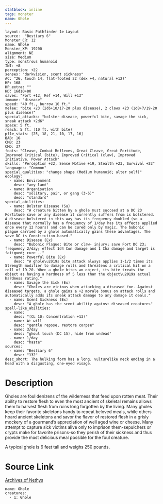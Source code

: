 ```yaml
---
statblock: inline
tags: monster
name: Ghole
---
```

```statblock
layout: Basic Pathfinder 1e Layout
source:  "Bestiary 6"
Monster_CR: 12
name: Ghole
Monster_XP: 19200
alignment: NE
size: Medium
type: monstrous humanoid
INI: +8
perception: +22
senses: "darkvision, scent sickness"
AC: "26, touch 14, flat-footed 22 (dex +4, natural +12)"
HP: 168
HP_extra: ""
HD: 16d10+80
saves: "Fort +12, Ref +14, Will +13"
immune: "disease"
speed: "40 ft., burrow 10 ft."
melee: "bite +23 (2d6+10/17-20 plus disease), 2 claws +23 (1d8+7/19-20 plus disease)"
special_attacks: "bolster disease, powerful bite, savage the sick, sneak attack +2d6"
space: 5 ft.
reach: 5 ft. (10 ft. with bite)
pf1e_stats: [25, 18, 21, 10, 17, 16]
BAB: 16
CMB: 23
CMD: 37
feats: "Cleave, Combat Reflexes, Great Cleave, Great Fortitude, Improved Critical (bite), Improved Critical (claw), Improved Initiative, Power Attack"
skills: "Perception +22, Sense Motive +19, Stealth +23, Survival +22"
languages: "Common"
special_qualities: "change shape (Medium humanoid; alter self)"
ecology:
  - name: Environment
    desc: "any land"
  - name: Organisation
    desc: "solitary, pair, or gang (3-6)"
    desc: "standard"
special_abilities:
  - name: Bolster Disease (Su)
    desc: "A creature bitten by a ghole must succeed at a DC 23 Fortitude save or any disease it currently suffers from is bolstered. A disease bolstered in this way has its frequency doubled (so a disease that normally has a frequency of 1/day has its effects applied once every 12 hours) and can be cured only by magic. The bubonic plague carried by a ghole automatically gains these advantages. The save DC is Constitution-based."
  - name: Disease (Ex)
    desc: "Bubonic Plague: Bite or claw- injury; save Fort DC 23; frequency 2/day; effect 1d4 Con damage and 1 Cha damage and target is fatigued; cure -."
  - name: Powerful Bite (Ex)
    desc: "A ghole\u2019s bite attack always applies 1-1/2 times its Strength modifier to damage rolls and threatens a critical hit on a roll of 19-20. When a ghole bites an object, its bite treats the object as having a hardness of 5 less than the object\u2019s actual hardness rating."
  - name: Savage the Sick (Ex)
    desc: "Gholes are vicious when attacking a diseased foe. Against diseased targets, a ghole gains a +2 morale bonus on attack rolls and automatically adds its sneak attack damage to any damage it deals."
  - name: Scent Sickness (Ex)
    desc: "A ghole has the scent ability against diseased creatures"
spell-like_abilities:
  - name:
    desc: "(CL 10; Concentration +13)"
  - name: At will
    desc: "gentle repose, restore corpse"
  - name: 3/day
    desc: "ghoul touch (DC 15), hide from undead"
  - name: 1/day
    desc: "haste"
sources:
  - name: "Bestiary 6"
    desc: "132"
desc_short: The hulking form has a long, vulturelike neck ending in a head with a disgusting, one-eyed visage.
```
# Description
Gholes are foul denizens of the wilderness that feed upon rotten meat. Their ability to restore flesh to even the most ancient of skeletal remains allows them to harvest flesh from ruins long forgotten by the living. Many gholes keep their favorite skeletons handy to repeat beloved meals, while others hoard ancient skeletons and savor the flavor of restored flesh in a grisly mockery of a gourmand’s appreciation of well aged wine or cheese. Many attempt to capture sick victims alive only to imprison them-sepulchers or crypts make for favorite prisons-so they perish of their sickness and thus provide the most delicious meal possible for the foul creature. 

A typical ghole is 6 feet tall and weighs 250 pounds.
# Source Link
[Archives of Nethys](https://aonprd.com/MonsterDisplay.aspx?ItemName=Ghole)
```encounter-table
name: Ghole
creatures:
  - 1: Ghole
```
